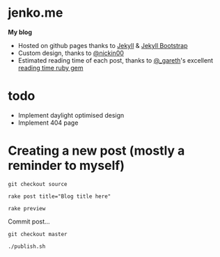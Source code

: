 # jenko.me

**My blog**

* Hosted on github pages thanks to [Jekyll](http://jekyllrb.com/) & [Jekyll Bootstrap](http://jekyllbootstrap.com/)
* Custom design, thanks to [@nickin00](http://twitter.com/nickin00)
* Estimated reading time of each post, thanks to [@_gareth](http://twitter.com/_gareth)'s excellent [reading time ruby gem](https://github.com/garethrees/readingtime)

# todo

* Implement daylight optimised design
* Implement 404 page

# Creating a new post (mostly a reminder to myself)

`git checkout source`

`rake post title="Blog title here"`

`rake preview`

Commit post...

`git checkout master`

`./publish.sh`

